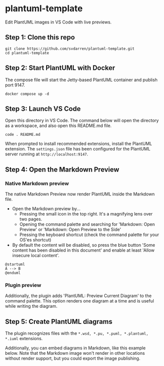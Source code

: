 # plantuml-template

Edit PlantUML images in VS Code with live previews.

## Step 1: Clone this repo

```
git clone https://github.com/svdarren/plantuml-template.git
cd plantuml-template
```

## Step 2: Start PlantUML with Docker

The compose file will start the Jetty-based PlantUML container and publish port 9147.
```
docker compose up -d
```

## Step 3: Launch VS Code

Open this directory in VS Code.  The command below will open the directory as a workspace, and also open this README.md file.
```
code . README.md
```
When prompted to install recommended extensions, install the PlantUML extension.  The `settings.json` file has been configured for the PlantUML server running at `http://localhost:9147`.

## Step 4: Open the Markdown Preview

### Native Markdown preview

The native Markdown Preview now render PlantUML inside the Markdown file.

* Open the Markdown preview by...
    * Pressing the small icon in the top right.  It's a magnifying lens over two pages.
    * Opening the command palette and searching for 'Markdown: Open Preview' or 'Markdown: Open Preview to the Side'
    * Pressing the keyboard shortcut (check the command palette for your OS'es shortcut)
* By default the content will be disabled, so press the blue button 'Some content has been disabled in this document' and enable at least 'Allow insecure local content'.

```plantuml
@startuml
A --> B
@enduml
```

### Plugin preview

Additionally, the plugin adds 'PlantUML: Preview Current Diagram' to the command palette.  This option renders one diagram at a time and is useful while writing the diagram.

## Step 5: Create PlantUML diagrams

The plugin recognizes files with the `*.wsd, *.pu, *.puml, *.plantuml, *.iuml` extensions.

Additionally, you can embed diagrams in Markdown, like this example below.  Note that the Markdown image won't render in other locations without render support, but you could export the image publishing.

